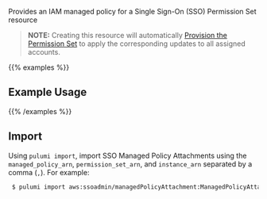 Provides an IAM managed policy for a Single Sign-On (SSO) Permission Set resource

> **NOTE:** Creating this resource will automatically [Provision the Permission Set](https://docs.aws.amazon.com/singlesignon/latest/APIReference/API_ProvisionPermissionSet.html) to apply the corresponding updates to all assigned accounts.

{{% examples %}}
## Example Usage
{{% /examples %}}

## Import

Using `pulumi import`, import SSO Managed Policy Attachments using the `managed_policy_arn`, `permission_set_arn`, and `instance_arn` separated by a comma (`,`). For example:

```sh
 $ pulumi import aws:ssoadmin/managedPolicyAttachment:ManagedPolicyAttachment example arn:aws:iam::aws:policy/AlexaForBusinessDeviceSetup,arn:aws:sso:::permissionSet/ssoins-2938j0x8920sbj72/ps-80383020jr9302rk,arn:aws:sso:::instance/ssoins-2938j0x8920sbj72
```
 